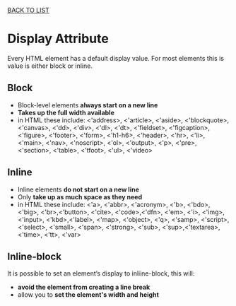 [BACK TO LIST](./index.md)
# Display Attribute
Every HTML element has a default display value. For most elements this is value is either block or inline.

## Block
- Block-level elements **always start on a new line**
- **Takes up the full width available**
- in HTML these include: <'address>, <'article>, <'aside>, <'blockquote>, <'canvas>, <'dd>, <'div>, <'dl>, <'dt>, <'fieldset>, <'figcaption>, <'figure>, <'footer>, <'form>, <'h1-h6>, <'header>, <'hr>, <'li>, <'main>, <'nav>, <'noscript>, <'ol>, <'output>, <'p>, <'pre>, <'section>, <'table>, <'tfoot>, <'ul>, <'video>

## Inline 
- Inline elements **do not start on a new line**
- Only **take up as much space as they need**
- in HTML these include: <'a>, <'abbr>, <'acronym>, <'b>, <'bdo>, <'big>, <'br>,<'button>, <'cite>, <'code>,<'dfn>, <'em>, <'i>, <'img>, <'input>, <'kbd>,<'label>, <'map>, <'object>, <'q>, <'samp>, <'script>,<'select>, <'small>, <'span>, <'strong>, <'sub>, <'sup>,<'textarea>, <'time>, <'tt>, <'var>

## Inline-block
It is possible to set an element’s display to inliine-block, this will:
- **avoid the element from creating a line break**
- allow you to **set the element's width and height**